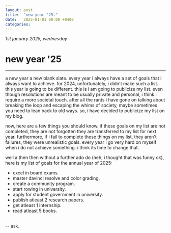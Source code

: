 ```yaml
---
layout: post
title:  "new year '25."
date:   2025-01-01 00:00 +0400
categories:
---
```


_1st january 2025, wednesday_

# new year '25
---

a new year a new blank slate. every year i always have a set of goals that i always want to achieve. for 2024, unfortunately, i didn't make such a list. this year is going to be different. this is i am going to publicize my list. even though resolutions are meant to be usually private and personal, i think i require a more societal touch. after all the rants i have gone on talking about breaking the loop and escaping the whims of society, maybe sometimes you need to lean back to old ways. so, i have decided to publicize my list on my blog.

now, here are a few things you should know. if these goals on my list are not completed, they are not forgotten they are transferred to my list for next year. furthermore, if i fail to complete these things on my list, they aren't failures, they were unrealistic goals. every year i go very hard on myself when i do not achieve something. i think its time to change that.

well a then then without a further ado do (heh, i thought that was funny ok), here is my list of goals for the annual year of 2025:

 - excel in board exams.
 - master davinci resolve and color grading.
 - create a community program.
 - start rowing in university.
 - apply for student government in university.
 - publish atleast 2 research papers.
 - get atleast 1 internship.
 - read atleast 5 books.

<br />-- ask.

